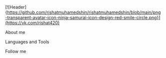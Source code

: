 [![Header]{https://github.com/rishatmuhamedshin/rishatmuhamedshin/blob/main/png-transparent-avatar-icon-ninja-samurai-icon-design-red-smile-circle.png}](https://vk.com/rishat420)

About me

Languages and Tools

Follow me


